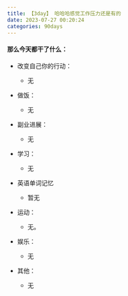```yaml
---
title: 【3day】 哈哈哈感觉工作压力还是有的
date: 2023-07-27 00:20:24
categories: 90days
---
```


#### 那么今天都干了什么：
* 改变自己你的行动：
   - 无

* 做饭：
   - 无

* 副业进展：
    - 无


* 学习： 
    - 无

* 英语单词记忆
    - 暂无

* 运动：
    - 无。

* 娱乐：
    - 无

* 其他：
    - 无



